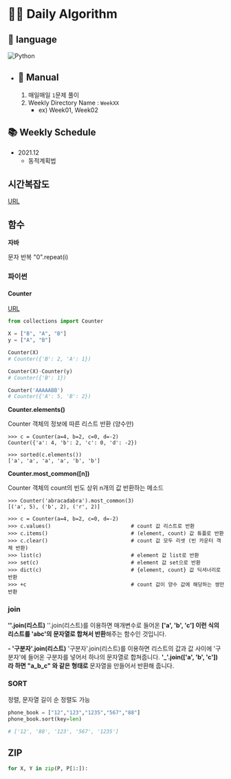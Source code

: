 # 👨‍💻 Daily Algorithm



## 💬 language

 ![Python](https://img.shields.io/badge/python-3670A0?style=for-the-badge&logo=python&logoColor=ffdd54)



* ## 📖 Manual

  1. 매일매일 `1`문제 풀이
  2. Weekly Directory Name : `WeekXX`
     - ex) Week01, Week02



## 📚 Weekly Schedule

- 2021.12 
  - 동적계획법





## 시간복잡도 

[URL](https://wayhome25.github.io/python/2017/06/14/time-complexity/)







## 함수

**자바**

문자 반복
"0".repeat(i)



### 파이썬

#### Counter

[URL](https://inkkim.github.io/python/%ED%8C%8C%EC%9D%B4%EC%8D%AC-Counter-%EC%82%AC%EC%9A%A9%EB%B2%95/)

```python
from collections import Counter

X = ["B", "A", "B"]
y = ["A", "B"]

Counter(X)
# Counter({'B': 2, 'A': 1})

Counter(X)-Counter(y)
# Counter({'B': 1})

Counter('AAAAABB')
# Counter({'A': 5, 'B': 2})
```

**Counter.elements()**

Counter 객체의 정보에 따른 리스트 반환 (양수만)

```
>>> c = Counter(a=4, b=2, c=0, d=-2)
Counter({'a': 4, 'b': 2, 'c': 0, 'd': -2})

>>> sorted(c.elements())
['a', 'a', 'a', 'a', 'b', 'b']
```

**Counter.most_common([n])**

Counter 객체의 count의 빈도 상위 n개의 값 반환하는 메소드

```
>>> Counter('abracadabra').most_common(3)
[('a', 5), ('b', 2), ('r', 2)]
```

```
>>> c = Counter(a=4, b=2, c=0, d=-2)
>>> c.values()                          # count 값 리스트로 반환
>>> c.items()                           # (element, count) 값 튜플로 반환
>>> c.clear()                           # count 값 모두 리셋 (빈 카운터 객체 반환)
>>> list(c)                             # element 값 list로 반환
>>> set(c)                              # element 값 set으로 반환
>>> dict(c)                             # {element, count} 값 딕셔너리로 반환
>>> +c                                  # count 값이 양수 값에 해당하는 쌍만 반환
```



### join

**''.join(리스트)**
''.join(리스트)를 이용하면 매개변수로 들어온 **['a', 'b', 'c'] 이런 식의 리스트를 'abc'의 문자열로 합쳐서 반환**해주는 함수인 것입니다.

**- '구분자'.join(리스트)**
'구분자'.join(리스트)를 이용하면 리스트의 값과 값 사이에 '구분자'에 들어온 구분자를 넣어서 하나의 문자열로 합쳐줍니다.
**'_'.join(['a', 'b', 'c']) 라 하면 "a_b_c" 와 같은 형태로** 문자열을 만들어서 반환해 줍니다.





### SORT

정렬, 문자열 길이 순 정렬도 가능

```python
phone_book = ["12","123","1235","567","88"]
phone_book.sort(key=len)

# ['12', '88', '123', '567', '1235']
```



## ZIP

```python
for X, Y in zip(P, P[1:]):
```

